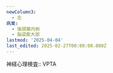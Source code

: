 ```yaml
---
newColumn3:
  - 左
病巣:
  - 後頭葉内側
  - 脳梁膨大部
lastmod: '2025-04-04'
last_edited: 2025-02-27T00:00:00.000Z
---
```


神経心理検査:: VPTA
